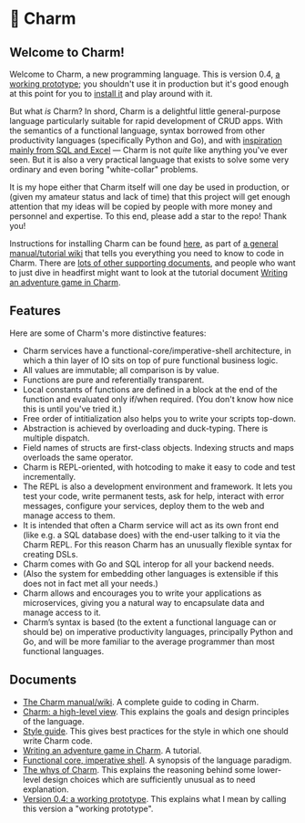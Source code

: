 # 🧿 Charm

## Welcome to Charm!

Welcome to Charm, a new programming language. This is version 0.4, [a working prototype](https://github.com/tim-hardcastle/Charm/blob/main/docs/working-prototype.md); you shouldn't use it in production but it's good enough at this point for you to [install it](https://github.com/tim-hardcastle/Charm/wiki/Installing-and-using-Charm) and play around with it.

But what *is* Charm? In shord, Charm is a delightful little general-purpose language particularly suitable for rapid development of CRUD apps. With the semantics of a functional language, syntax borrowed from other productivity languages (specifically Python and Go), and with [inspiration mainly from SQL and Excel](https://github.com/tim-hardcastle/Charm/blob/main/docs/charm-a-high-level-view.md) — Charm is not *quite* like anything you've ever seen. But it is also a very practical language that exists to solve some very ordinary and even boring "white-collar" problems.

It is my hope either that Charm itself will one day be used in production, or (given my amateur status and lack of time) that this project will get enough attention that my ideas will be copied by people with more money and personnel and expertise. To this end, please add a star to the repo! Thank you!

Instructions for installing Charm can be found [here](https://github.com/tim-hardcastle/Charm/wiki/Installing-and-using-Charm), as part of [a general manual/tutorial wiki](https://github.com/tim-hardcastle/Charm/wiki) that tells you everything you need to know to code in Charm. There are [lots of other supporting documents](https://github.com/tim-hardcastle/Charm/tree/main/docs), and people who want to just dive in headfirst might want to look at the tutorial document [Writing an adventure game in Charm](https://github.com/tim-hardcastle/Charm/blob/main/docs/writing-an-adventure-game-in-charm.md).

## Features

Here are some of Charm's more distinctive features:

* Charm services have a functional-core/imperative-shell architecture, in which a thin layer of IO sits on top of pure functional business logic.
* All values are immutable; all comparison is by value.
* Functions are pure and referentially transparent.
* Local constants of functions are defined in a block at the end of the function and evaluated only if/when required. (You don't know how nice this is until you've tried it.)
* Free order of intitialization also helps you to write your scripts top-down.
* Abstraction is achieved by overloading and duck-typing. There is multiple dispatch.
* Field names of structs are first-class objects. Indexing structs and maps overloads the same operator.
* Charm is REPL-oriented, with hotcoding to make it easy to code and test incrementally.
* The REPL is also a development environment and framework. It lets you test your code, write permanent tests, ask for help, interact with error messages, configure your services, deploy them to the web and manage access to them.
* It is intended that often a Charm service will act as its own front end (like e.g. a SQL database does) with the end-user talking to it via the Charm REPL. For this reason Charm has an unusually flexible syntax for creating DSLs.
* Charm comes with Go and SQL interop for all your backend needs.
* (Also the system for embedding other languages is extensible if this does not in fact met all your needs.)
* Charm allows and encourages you to write your applications as microservices, giving you a natural way to encapsulate data and manage access to it.
* Charm’s syntax is based (to the extent a functional language can or should be) on imperative productivity languages, principally Python and Go, and will be more familiar to the average programmer than most functional languages.

## Documents

* [The Charm manual/wiki](https://github.com/tim-hardcastle/Charm/wiki). A complete guide to coding in Charm.
* [Charm: a high-level view](https://github.com/tim-hardcastle/Charm/blob/main/docs/charm-a-high-level-view.md). This explains the goals and design principles of the language.
* [Style guide](https://github.com/tim-hardcastle/Charm/blob/main/docs/style-guide.md). This gives best practices for the style in which one should write Charm code.
* [Writing an adventure game in Charm](https://github.com/tim-hardcastle/Charm/blob/main/docs/writing-an-adventure-game-in-charm.md). A tutorial.
* [Functional core, imperative shell](https://github.com/tim-hardcastle/Charm/blob/main/docs/functional-core-imperative-shell.md). A synopsis of the language paradigm.
* [The whys of Charm](https://github.com/tim-hardcastle/Charm/blob/main/docs/the-whys-of-charm.md). This explains the reasoning behind some lower-level design choices which are sufficiently unusual as to need explanation.
* [Version 0.4: a working prototype](https://github.com/tim-hardcastle/Charm/blob/main/docs/working-prototype.md). This explains what I mean by calling this version a "working prototype".
